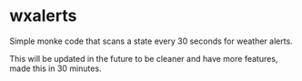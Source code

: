 # wxalerts

Simple monke code that scans a state every 30 seconds for weather alerts.

This will be updated in the future to be cleaner and have more features, made this in 30 minutes.
